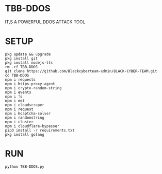 # TBB-DDOS
IT,S A POWERFUL DDOS ATTACK TOOL


# SETUP 

    pkg update && upgrade
    pkg install git
    pkg install nodejs-lts  
    rm -rf TBB-DDOS
    git clone https://github.com/Blackcyberteam-admin/BLACK-CYBER-TEAM.git
    cd TBB-DDOS
    npm i requests
    npm i https-proxy-agent
    npm i crypto-random-string
    npm i events
    npm i fs
    npm i net
    npm i cloudscraper
    npm i request
    npm i hcaptcha-solver
    npm i randomstring
    npm i cluster
    npm i cloudflare-bypasser
    pip3 install -r requirements.txt
    pkg install golang 

# RUN 
    python TBB-DDOS.py 

    

